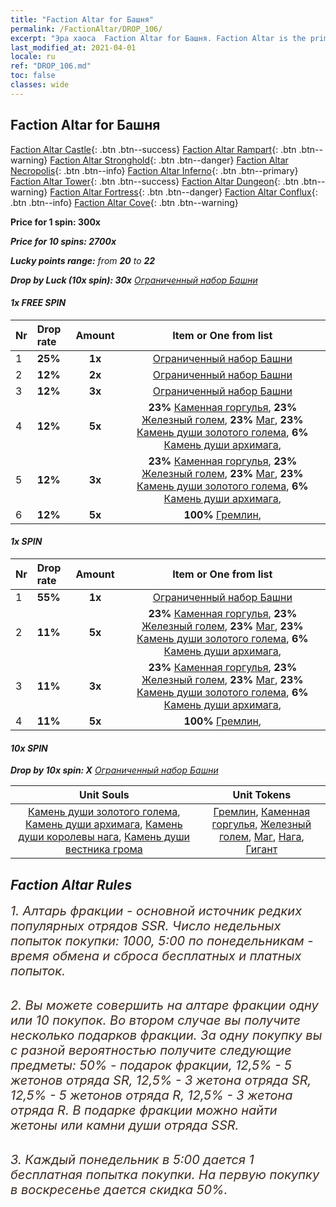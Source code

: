 ```yaml
---
title: "Faction Altar for Башня"
permalink: /FactionAltar/DROP_106/
excerpt: "Эра хаоса  Faction Altar for Башня. Faction Altar is the primary method for obtaining SSR units from the popular faction. Limited to 1,000 purchases each week. The popular faction changes at 05:00 every Monday. Purchase attempts and free purchase attempts will also reset then."
last_modified_at: 2021-04-01
locale: ru
ref: "DROP_106.md"
toc: false
classes: wide
---
```


##  Faction Altar for **Башня**

  [Faction Altar Castle](/ru/FactionAltar/DROP_101/){: .btn .btn--success} [Faction Altar Rampart](/ru/FactionAltar/DROP_102/){: .btn .btn--warning} [Faction Altar Stronghold](/ru/FactionAltar/DROP_103/){: .btn .btn--danger} [Faction Altar Necropolis](/ru/FactionAltar/DROP_104/){: .btn .btn--info} [Faction Altar Inferno](/ru/FactionAltar/DROP_105/){: .btn .btn--primary} [Faction Altar Tower](/ru/FactionAltar/DROP_106/){: .btn .btn--success} [Faction Altar Dungeon](/ru/FactionAltar/DROP_107/){: .btn .btn--warning} [Faction Altar Fortress](/ru/FactionAltar/DROP_108/){: .btn .btn--danger} [Faction Altar Conflux](/ru/FactionAltar/DROP_109/){: .btn .btn--info} [Faction Altar Cove](/ru/FactionAltar/DROP_112/){: .btn .btn--warning} 

  **Price for 1 spin: 300x** <i class="fas fa-gem"/>

  **Price for 10 spins: 2700x** <i class="fas fa-gem"/>

  **Lucky points range:** from **20** to **22**

  **Drop by Luck (10x spin): 30x** [Ограниченный набор Башни](/ru/Items/con_2110/)

####  1x FREE SPIN 

  |    Nr    |  Drop rate  |  Amount   |   Item or One from list  |
  |:---------|:------------|:---------:|:------------------------:|
  | 1 | **25%** | **1x** | [Ограниченный набор Башни](/ru/Items/con_2110/) |
  | 2 | **12%** | **2x** | [Ограниченный набор Башни](/ru/Items/con_2110/) |
  | 3 | **12%** | **3x** | [Ограниченный набор Башни](/ru/Items/con_2110/) |
  | 4 | **12%** | **5x** |  **23%** [Каменная горгулья](/ru/Items/unt_236/),  **23%** [Железный голем](/ru/Items/unt_237/),  **23%** [Маг](/ru/Items/unt_238/),  **23%** [Камень души золотого голема](/ru/Items/unt_322/),  **6%** [Камень души архимага](/ru/Items/unt_323/),  |
  | 5 | **12%** | **3x** |  **23%** [Каменная горгулья](/ru/Items/unt_236/),  **23%** [Железный голем](/ru/Items/unt_237/),  **23%** [Маг](/ru/Items/unt_238/),  **23%** [Камень души золотого голема](/ru/Items/unt_322/),  **6%** [Камень души архимага](/ru/Items/unt_323/),  |
  | 6 | **12%** | **5x** |  **100%** [Гремлин](/ru/Items/unt_235/),  |


####  1x SPIN 

  |    Nr    |  Drop rate  |  Amount   |   Item or One from list  |
  |:---------|:------------|:---------:|:------------------------:|
  | 1 | **55%** | **1x** | [Ограниченный набор Башни](/ru/Items/con_2110/) |
  | 2 | **11%** | **5x** |  **23%** [Каменная горгулья](/ru/Items/unt_236/),  **23%** [Железный голем](/ru/Items/unt_237/),  **23%** [Маг](/ru/Items/unt_238/),  **23%** [Камень души золотого голема](/ru/Items/unt_322/),  **6%** [Камень души архимага](/ru/Items/unt_323/),  |
  | 3 | **11%** | **3x** |  **23%** [Каменная горгулья](/ru/Items/unt_236/),  **23%** [Железный голем](/ru/Items/unt_237/),  **23%** [Маг](/ru/Items/unt_238/),  **23%** [Камень души золотого голема](/ru/Items/unt_322/),  **6%** [Камень души архимага](/ru/Items/unt_323/),  |
  | 4 | **11%** | **5x** |  **100%** [Гремлин](/ru/Items/unt_235/),  |


####  10x SPIN 

  **Drop by 10x spin: X** [Ограниченный набор Башни](/ru/Items/con_2110/)

  |    Unit Souls    |  Unit Tokens  |
  |:----------------:|:-------------:|
  | [Камень души золотого голема](/ru/Items/unt_322/), [Камень души архимага](/ru/Items/unt_323/), [Камень души королевы нага](/ru/Items/unt_325/), [Камень души вестника грома](/ru/Items/unt_326/) | [Гремлин](/ru/Items/unt_235/), [Каменная горгулья](/ru/Items/unt_236/), [Железный голем](/ru/Items/unt_237/), [Маг](/ru/Items/unt_238/), [Нага](/ru/Items/unt_240/), [Гигант](/ru/Items/unt_241/) |



## Faction Altar Rules

  <span style="color: #3c2a1e;font-size:20px">1. Алтарь фракции - основной источник редких популярных отрядов SSR. Число недельных попыток покупки: 1000, 5:00 по понедельникам - время обмена и сброса бесплатных и платных попыток.</span><br/>

<br/>  <span style="color: #3c2a1e;font-size:20px">2. Вы можете совершить на алтаре фракции одну или 10 покупок. Во втором случае вы получите несколько подарков фракции. За одну покупку вы с разной вероятностью получите следующие предметы: 50% - подарок фракции, 12,5% - 5 жетонов отряда SR, 12,5% - 3 жетона отряда SR, 12,5% - 5 жетонов отряда R, 12,5% - 3 жетона отряда R. В подарке фракции можно найти жетоны или камни души отряда SSR.</span>

<br/>  <span style="color: #3c2a1e;font-size:20px">3. Каждый понедельник в 5:00 дается 1 бесплатная попытка покупки. На первую покупку в воскресенье дается скидка 50%.</span><br/>

<br/>